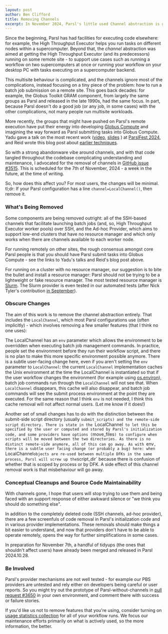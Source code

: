 ```yaml
---
layout: post
author: Ben Clifford
title: Removing Channels
excerpt: In November 2024, Parsl's little used Channel abstraction is going away. Here are some details.
---
```


Since the beginning, Parsl has had facilities for executing code elsewhere: for example, the High Throughput Executor helps you run tasks on different nodes within a supercomputer. Beyond that, the <em>channel</em> abstraction was aimed at getting the High Throughput Executor (and its predecessors) running on some remote site - to support use cases such as running a workflow on two supercomputers at once or running your workflow on your desktop PC with tasks executing on a supercomputer backend.

This multisite behaviour is complicated, and the channels ignore most of the complications, instead focusing on a tiny piece of the problem: how to run a batch job submission on a remote site. This goes back decades: for example, the Globus Toolkit GRAM component, from largely the same groups as Parsl and released in the late 1990s, had the same focus. In part, because Parsl doesn't do a good job (or any job, in some cases) with the other complications, not many people run multisite workloads.

More recently, the groups that might have pushed on Parsl's remote execution have put their energy into developing <a href="https://www.globus.org/compute">Globus Compute</a> and imagining the way forward as Parsl submitting tasks into Globus Compute. Yadu gave a talk on the most recent work (<a href="https://youtu.be/6TFTzIdWwUg">video</a>, <a href="https://parsl-project.org/parslfest/2024/Babuji-Yadu_PF24-Channels-and-GCE.pdf">slides</a> ) at <a href="https://parsl-project.org/parslfest/parslfest2024.html">ParslFest 2024</a>, and Reid wrote this blog post about <a href="https://parsl-project.org/2024/06/26/parsl-globus-compute.html">earlier techniques</a>.

So with a strong abandonware vibe around channels, and with that code tangled throughout the codebase complicating understanding and maintenance, I advocated for the removal of channels in <a href="https://github.com/Parsl/parsl/issues/3515">GitHub issue #3515</a>. This is scheduled for the 7th of November, 2024 - a week in the future, at the time of writing.

So, how does this affect you? For most users, the changes will be minimal. tl;dr: If your Parsl configuration has a line `channel=LocalChannel()`, then remove it.

### What's Being Removed

Some components are being removed outright: all of the SSH-based channels that facilitate launching batch jobs (and, so, High Throughput Executor worker pools) over SSH, and the Ad-hoc Provider, which aims to support low-end clusters that have no resource manager and which only works when there are channels available to each worker node.

For running remotely on other sites, the rough consensus amongst core Parsl people is that you should have Parsl submit tasks into Globus Compute - see the links to Yadu's talks and Reid's blog post above.

For running on a cluster with no resource manager, our suggestion is to bite the bullet and install a resource manager: Parsl should not be trying to be a lightweight or fake resource manager. The most tested resource manager is <a href="https://slurm.schedmd.com/documentation.html">Slurm</a>. The Slurm provider is even tested in our automated tests (after Nick Tyler's contribution <a href="https://github.com/Parsl/parsl/pull/3606">in September</a>).

### Obscure Changes

The aim of this work is to remove the channel abstraction entirely. That includes the `LocalChannel`, which most Parsl configurations use (often implicitly) - which involves removing a few smaller features (that I think no one uses):

The LocalChannel has an `env` parameter which allows the environment to be overridden when executing batch job management commands. In practice, people set the environment before they run their workflow script, and there is no plan to make this more specific environment possible anymore. There is a subtle user-facing change here, even if you aren't setting the `env` parameter to `LocalChannel`: the current `LocalChannel` implementation caches the Unix environment at the time the LocalChannel is instantiated so that if the user workflow changes the environment (for example using <a href="https://docs.python.org/3/library/os.html#os.environ">os.environ</a>), batch job commands run through the `LocalChannel` will not see that. When `LocalChannel` disappears, this cache will also disappear, and batch job commands will see the submit process environment at the point they are executed. For the same reason that I think `env` is not needed, I think this cache removal will not affect normal users. (Let me know if it does!)

Another set of small changes has to do with the distinction between the submit-side script directory (usually `submit_scripts) and the remote-side script directory. There is state in the `LocalChannel` to let this be specified by the user or computed and stored by Parsl's initialization code, and some providers have options (`move_files`) to configure when scripts will be moved between the two directories. As there is no distinct remote-side anymore, all of this can go away. As with `env`, there is a subtle user facing change (or probably a bug) here: when `LocalChannel` objects are re-used between multiple DFKs in the same process, Parsl will screw up the `script_dir` because there is confusion of whether that is scoped by process or by DFK. A side effect of this channel removal work is that misbehaviour will go away.

### Conceptual Cleanups and Source Code Maintainability

With channels gone, I hope that users will stop trying to use them and being faced with an support response of either awkward silence or "we think you should do something else".

In addition to the completely deleted code (SSH channels, ad-hoc provider), there are a few screenfuls of code removal in Parsl's initialization code and in various provider implementations. These removals should make things a bit easier to understand, and now that providers don't have to be able to operate remotely, opens the way for further simplifications in some cases.

In preparation for November 7th, a handful of tidyups (the ones that shouldn't affect users) have already been merged and released in Parsl 2024.10.28.

### Be Involved

Parsl's provider mechanisms are not well tested - for example our PBS providers are untested and rely either on developers being careful or user reports. So you might try out the prototype of Parsl-without-channels in <a href="https://github.com/Parsl/parsl/pull/3650">pull request #3650</a> in your own environment, and comment there with success or failure stories.

If you'd like us not to remove features that you're using, consider turning on <a href="https://parsl.readthedocs.io/en/stable/userguide/usage_tracking.html">usage statistics collection</a> for all of your workflow runs. We focus our maintenance efforts primarily on what is actively used, so the more information, the better.
